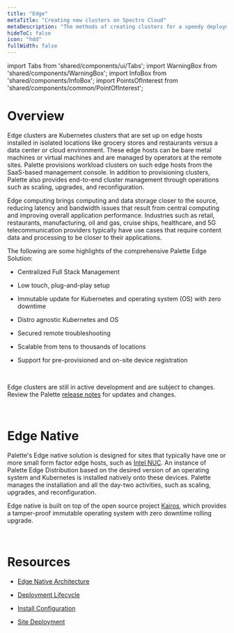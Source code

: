 ```yaml
---
title: "Edge"
metaTitle: "Creating new clusters on Spectro Cloud"
metaDescription: "The methods of creating clusters for a speedy deployment on any CSP"
hideToC: false
icon: "hdd"
fullWidth: false
---
```


import Tabs from 'shared/components/ui/Tabs';
import WarningBox from 'shared/components/WarningBox';
import InfoBox from 'shared/components/InfoBox';
import PointsOfInterest from 'shared/components/common/PointOfInterest';

# Overview

Edge clusters are Kubernetes clusters that are set up on edge hosts installed in isolated locations like grocery stores and restaurants versus a data center or cloud environment. These edge hosts can be bare metal machines or virtual machines and are managed by operators at the remote sites. Palette provisions workload clusters on such edge hosts from the SaaS-based management console. In addition to provisioning clusters, Palette also provides end-to-end cluster management through operations such as scaling, upgrades, and reconfiguration.


Edge computing brings computing and data storage closer to the source, reducing latency and bandwidth issues that result from central computing and improving overall application performance. Industries such as retail, restaurants, manufacturing, oil and gas, cruise ships, healthcare, and 5G telecommunication providers typically have use cases that require content data and processing to be closer to their applications. 



The following are some highlights of the comprehensive Palette Edge Solution:


* Centralized Full Stack Management
* Low touch, plug-and-play setup

* Immutable update for Kubernetes and operating system (OS) with zero downtime
* Distro agnostic Kubernetes and OS
* Secured remote troubleshooting
* Scalable from tens to thousands of locations
* Support for pre-provisioned and on-site device registration 


<br />

<WarningBox>

Edge clusters are still in active development and are subject to changes. Review the Palette [release notes](/release-notes) for updates and changes.

</WarningBox>


<br />

# Edge Native

Palette's Edge native solution is designed for sites that typically have one or more small form factor edge hosts, such as [Intel NUC](https://www.intel.com/content/www/us/en/products/docs/boards-kits/nuc/what-is-nuc-article.html). An instance of Palette Edge Distribution based on the desired version of an operating system and Kubernetes is installed natively onto these devices. Palette manages the installation and all the day-two activities, such as scaling, upgrades, and reconfiguration.


Edge native is built on top of the open source project [Kairos](https://kairos.io), which provides a tamper-proof immutable operating system with zero downtime rolling upgrade.


<!-- ### Virtualized Edge

Designed for sites that typically have a single large bare-metal appliance. Virtualized nodes are instantiated on the appliance using libvirt, and the desired version of OS and Kubernetes is deployed on the nodes. Each Virtual Machine (VM) represents a Kubernetes node. Users can specify placement settings for these virtual machines to ensure they are launched in the desired network and storage pools. Users can also configure VM hardware settings such as CPU, Memory, Disk size, etc.

<br />

<WarningBox>

Palette recommends Virtualized Edge deployment only when the user has a single edge appliance and needs HA virtualized Kubernetes Cluster.

[Contact Spectro support via the Service Desk](http://support.spectrocloud.io/) for more details on the deployment of Virtualized Edge Architecture.

</WarningBox> -->


<br />

# Resources

- [Edge Native Architecture](/clusters/edge/architecture)


- [Deployment Lifecycle](/clusters/edge/edge-native-lifecycle)


- [Install Configuration](/clusters/edge/edge-configuration)


- [Site Deployment](/clusters/edge/site-deployment)

<br />
